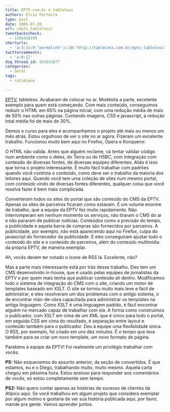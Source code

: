 ```yaml
---
title: EPTV.com.br é tableless
authors: Elcio Ferreira
type: post
date: 2005-07-20
url: /eptv_tableless/
tweetbackscheck:
  - 1356419199
shorturls:
  - 'a:3:{s:9:"permalink";s:38:"http://tableless.com.br/eptv_tableless";s:7:"tinyurl";s:26:"http://tinyurl.com/428ulln";s:4:"isgd";s:19:"http://is.gd/K6ybb1";}'
twittercomments:
  - 'a:0:{}'
dsq_thread_id: 503033077
categories:
  - Geral
tags:
  - cotidiano

---
```

[EPTV][1], tableless. Acabaram de colocar no ar. Modéstia a parte, excelente exemplo para quem está começando. Com mais conteúdo, conseguimos reduzir o HTML em 65% na página inicial, com uma redução média de mais de 50% nas outras páginas. Contando imagens, CSS e javascript, a redução total média foi de mais de 30%.

Demos o curso para eles e acompanhamos o projeto até mais ou menos um mês atrás. Estou orgulhoso de ver o site no ar agora. Fizeram um excelente trabalho. Funcionou muito bem aqui no Firefox, Opera e Konqueror.

O HTML não valida. Antes que alguém reclame, vá tentar validar código num ambiente como o deles, do Terra ou do HSBC, com integração com conteúdo de diversas fontes, de diversas equipes diferentes. Aliás é isso que torna o projeto interessante. É muito fácil trabalhar com padrões quando você controla o conteúdo, como deve ser o trabalho da maioria dos leitores aqui. Quando você tem uma coleção de sites num mesmo portal, com conteúdo vindo de diversas fontes diferentes, qualquer coisa que você resolva fazer é bem mais complicada.

Converteram todos os sites do portal que são conteúdo do CMS da EPTV. Apenas os sites de parceiros ficaram como estavam. É um volume enorme de trabalho, que a equipe da EPTV fez muito rapidamente. Não interromperam em nenhum momento os serviços, não tiraram o CMS do ar e não pararam de publicar notícias. Conteúdos como a previsão do tempo, a publicidade e aquela barra de compras são fornecidos por parceiros. A publicidade, por exemplo, não está aparecendo aqui no Firefox, culpa do javascript do fornecedor da publicidade. E eles conseguiram ajustar todo o conteúdo do site e o conteúdo de parceiros, além do conteúdo multimídia da própria EPTV, de maneira exemplar.

Ah, vocês devem ter notado o ícone de RSS lá. Excelente, não?

Mas a parte mais interessante está por trás desse trabalho. Eles tem um CMS desenvolvido in-house, que é usado pelas equipes de jornalistas da EPTV e por quem mais tenha que publicar conteúdo ali dentro. Modificamos todo o sistema de integração do CMS com o site, criando um motor de templates baseado em XSLT. O site se tornou muito mais leve e fácil de administrar, e eles resolveram um dos problemas com o antigo sistema, o de encontrar mão-de-obra capacitada para administrar os templates na antiga linguagem. Como XSLT é uma linguagem padrão, é fácil encontrar alguém no mercado capaz de trabalhar com ela. A forma como construímos o publicador, com XSLT em cima de um XML que é único para todo o portal, em seguida CSS em cima do resultado, é separação entre layout e conteúdo também para o publicador. Deu à equipe uma flexibilidade única. O RSS, por exemplo, foi criado em uns dez minutos. É o tempo que leva também para se criar um novo template, um novo formato de página.

Parabéns à equipe da EPTV! Foi realmente um privilégio trabalhar com vocês.

**PS:** Não esquecemos do assunto anterior, da seção de convertidos. É que estamos, eu e o Diego, trabalhando muito, muito mesmo. Aquela carta chegou em péssima hora. Estou ansioso para responder aos comentários de vocês, só estou completamente sem tempo.

**PS2:** Não quero contar apenas as histórias de sucesso de clientes da Atípico aqui. Se você trabalhou em algum projeto que considera exemplar por algum motivo e gostaria de ver sua história publicada aqui, por favor, mande pra gente. Vamos aprender juntos.

 [1]: http://eptv.globo.com/